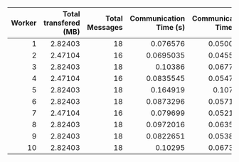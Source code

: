|   Worker |   Total transfered (MB) |   Total Messages |   Communication Time (s) |   Communication Time (%) |   Work Time (s) |   Work Time (%) |   Other Time (s) |   Other Time (%) |
|---------:|------------------------:|-----------------:|-------------------------:|-------------------------:|----------------:|----------------:|-----------------:|-----------------:|
|        1 |                 2.82403 |               18 |                0.076576  |                0.0500102 |         99.5139 |         64.9905 |          53.5302 |          34.9595 |
|        2 |                 2.47104 |               16 |                0.0695035 |                0.0455712 |         76.9953 |         50.4832 |          75.4518 |          49.4712 |
|        3 |                 2.82403 |               18 |                0.10386   |                0.0677699 |         80.064  |         52.2425 |          73.0866 |          47.6897 |
|        4 |                 2.47104 |               16 |                0.0835545 |                0.0547479 |         76.3369 |         50.0187 |          76.1963 |          49.9266 |
|        5 |                 2.82403 |               18 |                0.164919  |                0.107865  |         88.0691 |         57.6015 |          64.6598 |          42.2906 |
|        6 |                 2.82403 |               18 |                0.0873296 |                0.0571152 |         90.8511 |         59.4183 |          61.9624 |          40.5246 |
|        7 |                 2.47104 |               16 |                0.079699  |                0.0521924 |         74.4977 |         48.7863 |          78.1248 |          51.1615 |
|        8 |                 2.82403 |               18 |                0.0972016 |                0.0635215 |         82.0574 |         53.6248 |          70.8669 |          46.3117 |
|        9 |                 2.82403 |               18 |                0.0822651 |                0.0538614 |         90.3717 |         59.1689 |          62.281  |          40.7772 |
|       10 |                 2.82403 |               18 |                0.10295   |                0.0673483 |         83.4087 |         54.5645 |          69.351  |          45.3682 |